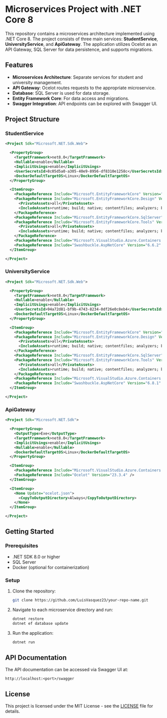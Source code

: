 # Microservices Project with .NET Core 8

This repository contains a microservices architecture implemented using .NET Core 8. The project consists of three main services: **StudentService**, **UniversityService**, and **ApiGateway**. The application utilizes Ocelot as an API Gateway, SQL Server for data persistence, and supports migrations.

## Features

- **Microservices Architecture**: Separate services for student and university management.
- **API Gateway**: Ocelot routes requests to the appropriate microservice.
- **Database**: SQL Server is used for data storage.
- **Entity Framework Core**: For data access and migrations.
- **Swagger Integration**: API endpoints can be explored with Swagger UI.

## Project Structure

### StudentService

```xml
<Project Sdk="Microsoft.NET.Sdk.Web">

  <PropertyGroup>
    <TargetFramework>net8.0</TargetFramework>
    <Nullable>enable</Nullable>
    <ImplicitUsings>enable</ImplicitUsings>
    <UserSecretsId>8c05d5a0-a305-40e9-8956-df8310e1258c</UserSecretsId>
    <DockerDefaultTargetOS>Linux</DockerDefaultTargetOS>
  </PropertyGroup>

  <ItemGroup>
    <PackageReference Include="Microsoft.EntityFrameworkCore" Version="8.0.10" />
    <PackageReference Include="Microsoft.EntityFrameworkCore.Design" Version="8.0.10">
      <PrivateAssets>all</PrivateAssets>
      <IncludeAssets>runtime; build; native; contentfiles; analyzers; buildtransitive</IncludeAssets>
    </PackageReference>
    <PackageReference Include="Microsoft.EntityFrameworkCore.SqlServer" Version="8.0.10" />
    <PackageReference Include="Microsoft.EntityFrameworkCore.Tools" Version="8.0.10">
      <PrivateAssets>all</PrivateAssets>
      <IncludeAssets>runtime; build; native; contentfiles; analyzers; buildtransitive</IncludeAssets>
    </PackageReference>
    <PackageReference Include="Microsoft.VisualStudio.Azure.Containers.Tools.Targets" Version="1.21.0" />
    <PackageReference Include="Swashbuckle.AspNetCore" Version="6.6.2" />
  </ItemGroup>

</Project>
```

### UniversityService

```xml
<Project Sdk="Microsoft.NET.Sdk.Web">

  <PropertyGroup>
    <TargetFramework>net8.0</TargetFramework>
    <Nullable>enable</Nullable>
    <ImplicitUsings>enable</ImplicitUsings>
    <UserSecretsId>94a72d81-bf9b-4743-8234-0df26e0c8eb4</UserSecretsId>
    <DockerDefaultTargetOS>Linux</DockerDefaultTargetOS>
  </PropertyGroup>

  <ItemGroup>
    <PackageReference Include="Microsoft.EntityFrameworkCore" Version="8.0.10" />
    <PackageReference Include="Microsoft.EntityFrameworkCore.Design" Version="8.0.10">
      <PrivateAssets>all</PrivateAssets>
      <IncludeAssets>runtime; build; native; contentfiles; analyzers; buildtransitive</IncludeAssets>
    </PackageReference>
    <PackageReference Include="Microsoft.EntityFrameworkCore.SqlServer" Version="8.0.10" />
    <PackageReference Include="Microsoft.EntityFrameworkCore.Tools" Version="8.0.10">
      <PrivateAssets>all</PrivateAssets>
      <IncludeAssets>runtime; build; native; contentfiles; analyzers; buildtransitive</IncludeAssets>
    </PackageReference>
    <PackageReference Include="Microsoft.VisualStudio.Azure.Containers.Tools.Targets" Version="1.21.0" />
    <PackageReference Include="Swashbuckle.AspNetCore" Version="6.8.1" />
  </ItemGroup>

</Project>
```

### ApiGateway

```xml
<Project Sdk="Microsoft.NET.Sdk">

  <PropertyGroup>
    <OutputType>Exe</OutputType>
    <TargetFramework>net8.0</TargetFramework>
    <ImplicitUsings>enable</ImplicitUsings>
    <Nullable>enable</Nullable>
    <DockerDefaultTargetOS>Linux</DockerDefaultTargetOS>
  </PropertyGroup>

  <ItemGroup>
    <PackageReference Include="Microsoft.VisualStudio.Azure.Containers.Tools.Targets" Version="1.21.0" />
    <PackageReference Include="Ocelot" Version="23.3.4" />
  </ItemGroup>

  <ItemGroup>
    <None Update="ocelot.json">
      <CopyToOutputDirectory>Always</CopyToOutputDirectory>
    </None>
  </ItemGroup>

</Project>
```

## Getting Started

### Prerequisites

- .NET SDK 8.0 or higher
- SQL Server
- Docker (optional for containerization)

### Setup

1. Clone the repository:

   ```bash
   git clone https://github.com/LuisVasquez23/your-repo-name.git
   ```

2. Navigate to each microservice directory and run:

   ```bash
   dotnet restore
   dotnet ef database update
   ```

3. Run the application:
   ```bash
   dotnet run
   ```

## API Documentation

The API documentation can be accessed via Swagger UI at:

```
http://localhost:<port>/swagger
```

## License

This project is licensed under the MIT License - see the [LICENSE](LICENSE) file for details.

